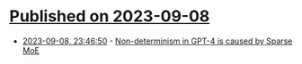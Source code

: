 # [Published on 2023-09-08](index.md)

* [2023-09-08, 23:46:50](https://lobste.rs/s/5aclse/non_determinism_gpt_4_is_caused_by_sparse) - [Non-determinism in GPT-4 is caused by Sparse MoE](https://152334h.github.io/blog/non-determinism-in-gpt-4/)
